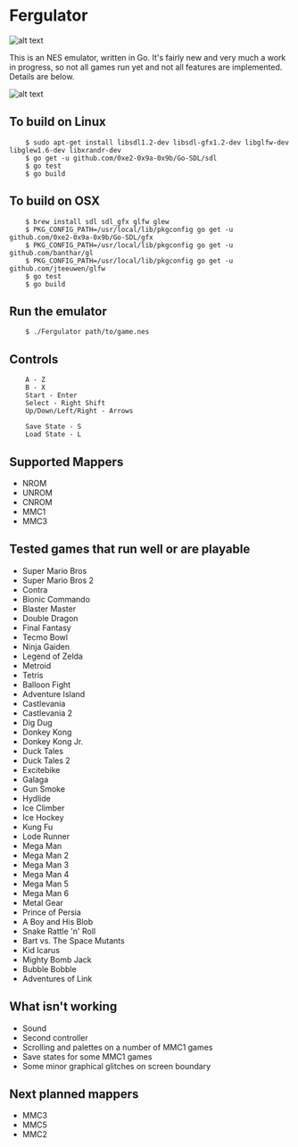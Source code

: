 Fergulator
==========
![alt text](https://secure.travis-ci.org/scottferg/Fergulator.png "Travis build status")

This is an NES emulator, written in Go. It's fairly new and very much a work in progress, so not all games run yet and not all features are implemented. Details are below.

![alt text](http://i.imgur.com/QGwdl.png "Metroid")

## To build on Linux

        $ sudo apt-get install libsdl1.2-dev libsdl-gfx1.2-dev libglfw-dev libglew1.6-dev libxrandr-dev
        $ go get -u github.com/0xe2-0x9a-0x9b/Go-SDL/sdl
        $ go test
        $ go build

## To build on OSX

        $ brew install sdl sdl_gfx glfw glew
        $ PKG_CONFIG_PATH=/usr/local/lib/pkgconfig go get -u github.com/0xe2-0x9a-0x9b/Go-SDL/gfx
        $ PKG_CONFIG_PATH=/usr/local/lib/pkgconfig go get -u github.com/banthar/gl
        $ PKG_CONFIG_PATH=/usr/local/lib/pkgconfig go get -u github.com/jteeuwen/glfw
        $ go test
        $ go build

## Run the emulator

        $ ./Fergulator path/to/game.nes

## Controls

        A - Z
        B - X
        Start - Enter
        Select - Right Shift
        Up/Down/Left/Right - Arrows

        Save State - S
        Load State - L

## Supported Mappers

* NROM
* UNROM
* CNROM
* MMC1
* MMC3

## Tested games that run well or are playable

* Super Mario Bros
* Super Mario Bros 2
* Contra
* Bionic Commando
* Blaster Master
* Double Dragon
* Final Fantasy
* Tecmo Bowl
* Ninja Gaiden
* Legend of Zelda
* Metroid
* Tetris
* Balloon Fight
* Adventure Island
* Castlevania
* Castlevania 2
* Dig Dug
* Donkey Kong
* Donkey Kong Jr.
* Duck Tales
* Duck Tales 2
* Excitebike
* Galaga
* Gun Smoke
* Hydlide
* Ice Climber
* Ice Hockey
* Kung Fu
* Lode Runner
* Mega Man
* Mega Man 2
* Mega Man 3
* Mega Man 4
* Mega Man 5
* Mega Man 6
* Metal Gear
* Prince of Persia
* A Boy and His Blob
* Snake Rattle 'n' Roll
* Bart vs. The Space Mutants
* Kid Icarus
* Mighty Bomb Jack
* Bubble Bobble
* Adventures of Link

## What isn't working

* Sound
* Second controller
* Scrolling and palettes on a number of MMC1 games
* Save states for some MMC1 games
* Some minor graphical glitches on screen boundary

## Next planned mappers

* MMC3
* MMC5
* MMC2

